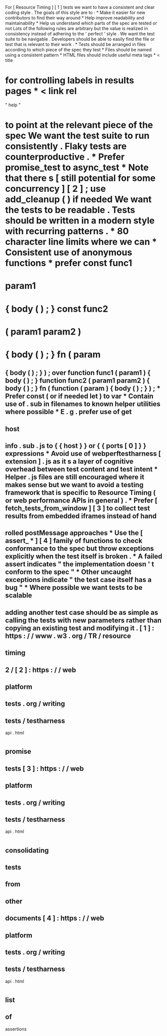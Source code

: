 For
[
Resource
Timing
]
[
1
]
tests
we
want
to
have
a
consistent
and
clear
coding
style
.
The
goals
of
this
style
are
to
:
*
Make
it
easier
for
new
contributors
to
find
their
way
around
*
Help
improve
readability
and
maintainability
*
Help
us
understand
which
parts
of
the
spec
are
tested
or
not
Lots
of
the
following
rules
are
arbitrary
but
the
value
is
realized
in
consistency
instead
of
adhering
to
the
'
perfect
'
style
.
We
want
the
test
suite
to
be
navigable
.
Developers
should
be
able
to
easily
find
the
file
or
test
that
is
relevant
to
their
work
.
*
Tests
should
be
arranged
in
files
according
to
which
piece
of
the
spec
they
test
*
Files
should
be
named
using
a
consistent
pattern
*
HTML
files
should
include
useful
meta
tags
*
<
title
>
for
controlling
labels
in
results
pages
*
<
link
rel
=
"
help
"
>
to
point
at
the
relevant
piece
of
the
spec
We
want
the
test
suite
to
run
consistently
.
Flaky
tests
are
counterproductive
.
*
Prefer
promise_test
to
async_test
*
Note
that
there
s
[
still
potential
for
some
concurrency
]
[
2
]
;
use
add_cleanup
(
)
if
needed
We
want
the
tests
to
be
readable
.
Tests
should
be
written
in
a
modern
style
with
recurring
patterns
.
*
80
character
line
limits
where
we
can
*
Consistent
use
of
anonymous
functions
*
prefer
const
func1
=
param1
=
>
{
body
(
)
;
}
const
func2
=
(
param1
param2
)
=
>
{
body
(
)
;
}
fn
(
param
=
>
{
body
(
)
;
}
)
;
over
function
func1
(
param1
)
{
body
(
)
;
}
function
func2
(
param1
param2
)
{
body
(
)
;
}
fn
(
function
(
param
)
{
body
(
)
;
}
)
;
*
Prefer
const
(
or
if
needed
let
)
to
var
*
Contain
use
of
.
sub
in
filenames
to
known
helper
utilities
where
possible
*
E
.
g
.
prefer
use
of
get
-
host
-
info
.
sub
.
js
to
{
{
host
}
}
or
{
{
ports
[
0
]
}
}
expressions
*
Avoid
use
of
webperftestharness
[
extension
]
.
js
as
it
s
a
layer
of
cognitive
overhead
between
test
content
and
test
intent
*
Helper
.
js
files
are
still
encouraged
where
it
makes
sense
but
we
want
to
avoid
a
testing
framework
that
is
specific
to
Resource
Timing
(
or
web
performance
APIs
in
general
)
.
*
Prefer
[
fetch_tests_from_window
]
[
3
]
to
collect
test
results
from
embedded
iframes
instead
of
hand
-
rolled
postMessage
approaches
*
Use
the
[
assert_
*
]
[
4
]
family
of
functions
to
check
conformance
to
the
spec
but
throw
exceptions
explicitly
when
the
test
itself
is
broken
.
*
A
failed
assert
indicates
"
the
implementation
doesn
'
t
conform
to
the
spec
"
*
Other
uncaught
exceptions
indicate
"
the
test
case
itself
has
a
bug
"
*
Where
possible
we
want
tests
to
be
scalable
-
adding
another
test
case
should
be
as
simple
as
calling
the
tests
with
new
parameters
rather
than
copying
an
existing
test
and
modifying
it
.
[
1
]
:
https
:
/
/
www
.
w3
.
org
/
TR
/
resource
-
timing
-
2
/
[
2
]
:
https
:
/
/
web
-
platform
-
tests
.
org
/
writing
-
tests
/
testharness
-
api
.
html
#
promise
-
tests
[
3
]
:
https
:
/
/
web
-
platform
-
tests
.
org
/
writing
-
tests
/
testharness
-
api
.
html
#
consolidating
-
tests
-
from
-
other
-
documents
[
4
]
:
https
:
/
/
web
-
platform
-
tests
.
org
/
writing
-
tests
/
testharness
-
api
.
html
#
list
-
of
-
assertions
